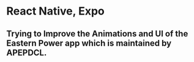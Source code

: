 # React Native, Expo

## Trying to Improve the Animations and UI of the Eastern Power app which is maintained by APEPDCL.

